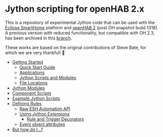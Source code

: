 # Jython scripting for openHAB 2.x

This is a repository of experimental Jython code that can be used 
with the [Eclipse SmartHome](https://www.eclipse.org/smarthome/) platform and [openHAB 2](http://openhab.org/) (post OH snapshot build 1318). 
A previous version with reduced functionality, but compatible with OH 2.3, has been archived in this [branch](https://github.com/OH-Jython-Scripters/openhab2-jython/tree/original_(%3C%3D2.3)).

These works are based on the original contributions of Steve Bate, for which we are very thankful!  :vulcan_salute: 

- [Getting Started](https://github.com/OH-Jython-Scripters/openhab2-jython/docs/Getting-Started.md)
    - [Quick Start Guide](https://github.com/OH-Jython-Scripters/openhab2-jython/docs/Getting-Started#quick-start-guide)
    - [Applications](https://github.com/OH-Jython-Scripters/openhab2-jython/docs/Getting-Started#applications)
    - [Jython Scripts and Modules](https://github.com/OH-Jython-Scripters/openhab2-jython/docs/Getting-Started#jython-scripts-and-modules)
    - [File Locations](https://github.com/OH-Jython-Scripters/openhab2-jython/docs/Getting-Started#file-locations)
- [Jython Modules](https://github.com/OH-Jython-Scripters/openhab2-jython/docs/Jython-Modules.md)
- [Component Scripts](https://github.com/OH-Jython-Scripters/openhab2-jython/docs/Component-Scripts.md)
- [Example Jython Scripts](https://github.com/OH-Jython-Scripters/openhab2-jython/docs/Example-Jython-Scripts.md)
- [Defining Rules](https://github.com/OH-Jython-Scripters/openhab2-jython/docs/Defining-Rules.md)
    - [Raw ESH Automation API](https://github.com/OH-Jython-Scripters/openhab2-jython/docs/Defining-Rules.md#raw-esh-automation-api)
    - [Using Jython Extensions](https://github.com/OH-Jython-Scripters/openhab2-jython/docs/Defining-Rules.md#using-jython-extensions)
        - [Rule and Trigger Decorators](https://github.com/OH-Jython-Scripters/openhab2-jython/docs/Defining-Rules.md#rule-and-trigger-decorators)
    - [Event object attributes](https://github.com/OH-Jython-Scripters/openhab2-jython/docs/Event-Object-Attributes)
- [But how do I...?](https://github.com/OH-Jython-Scripters/openhab2-jython/docs/But-How-Do-I...-?)